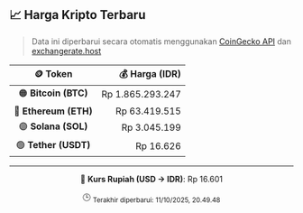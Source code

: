 

<!-- HARGA_KRIPTO -->
## 📈 Harga Kripto Terbaru

> Data ini diperbarui secara otomatis menggunakan [CoinGecko API](https://www.coingecko.com/) dan [exchangerate.host](https://exchangerate.host/)

<div align="center">

| 🪙 Token | 💰 Harga (IDR) |
|:------:|---------------:|
| 🟠 **Bitcoin (BTC)**   | Rp 1.865.293.247 |
| 🔵 **Ethereum (ETH)**  | Rp 63.419.515 |
| 🟣 **Solana (SOL)**    | Rp 3.045.199 |
| 🟢 **Tether (USDT)**   | Rp 16.626 |

---

💱 **Kurs Rupiah (USD → IDR)**: Rp 16.601

🕒 <sub>Terakhir diperbarui: 11/10/2025, 20.49.48</sub>

</div>
<!-- /HARGA_KRIPTO -->